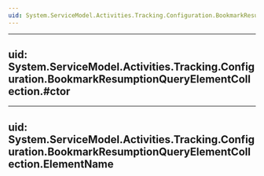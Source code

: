 ```yaml
---
uid: System.ServiceModel.Activities.Tracking.Configuration.BookmarkResumptionQueryElementCollection
---
```


---
uid: System.ServiceModel.Activities.Tracking.Configuration.BookmarkResumptionQueryElementCollection.#ctor
---

---
uid: System.ServiceModel.Activities.Tracking.Configuration.BookmarkResumptionQueryElementCollection.ElementName
---
